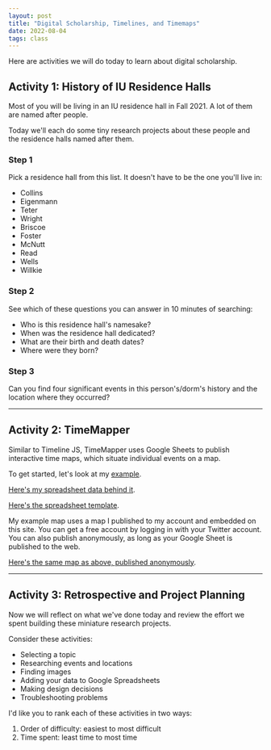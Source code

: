 ```yaml
---
layout: post
title: "Digital Scholarship, Timelines, and Timemaps"
date: 2022-08-04
tags: class
---
```

<div class="blurb">
	<p>Here are activities we will do today to learn about digital scholarship.</p>
  <h2>Activity 1: History of IU Residence Halls</h2>
  <p>Most of you will be living in an IU residence hall in Fall 2021. A lot of them are named after people.</p>
  <p>Today we'll each do some tiny research projects about these people and the residence halls named after them.</p>
  <h3>Step 1</h3>
  <p>Pick a residence hall from this list. It doesn't have to be the one you'll live in:</p>
  <ul>
    <li>Collins</li>
    <li>Eigenmann</li>
    <li>Teter</li>
    <li>Wright</li>
    <li>Briscoe</li>
    <li>Foster</li>
    <li>McNutt</li>
    <li>Read</li>
    <li>Wells</li>
    <li>Willkie</li>
  </ul>
  <h3>Step 2</h3>
	<p>See which of these questions you can answer in 10 minutes of searching:</p>
  <ul>
    <li>Who is this residence hall's namesake?</li>
    <li>When was the residence hall dedicated?</li>
    <li>What are their birth and death dates?</li>
    <li>Where were they born?</li>
  </ul>
<h3>Step 3</h3>
<p>Can you find four significant events in this person's/dorm's history and the location where they occurred?</p>
<hr/>
<h2>Activity 2: TimeMapper</h2>
<p>Similar to Timeline JS, TimeMapper uses Google Sheets to publish interactive time maps, which situate individual events on a map.</p>
	<p>To get started, let's look at my <a href="https://nhomenda.github.io/blog/2018/08/06/timemapper">example</a>.</p>
	<p><a href="https://docs.google.com/spreadsheets/d/1ngHCjZJAp_yNeeIEpE3Y4L6xAwDORDy9EQNeCj7JXWc/edit#gid=0">Here's my spreadsheet data behind it</a>.</p>
	<p><a href="https://docs.google.com/spreadsheets/d/1LlYBnfhvD3ZUXMGZ8e52UwYp-xn_NeWmaGBx7VBz5V8/edit#gid=0">Here's the spreadsheet template</a>.</p>
	<p>My example map uses a map I published to my account and embedded on this site. You can get a free account by logging in with your Twitter account. You can also publish anonymously, as long as your Google Sheet is published to the web.</p>
		<p><a href="http://timemapper.okfnlabs.org/anon/v4dxy1-herman-b-wells-history">Here's the same map as above, published anonymously</a>.</p>
	<hr/>
<h2>Activity 3: Retrospective and Project Planning</h2>
<p>Now we will reflect on what we've done today and review the effort we spent building these miniature research projects.</p>
	<p>Consider these activities:</p>
	<ul>
		<li>Selecting a topic</li>
		<li>Researching events and locations</li>
		<li>Finding images</li>
		<li>Adding your data to Google Spreadsheets</li>
		<li>Making design decisions</li>
		<li>Troubleshooting problems</li>
	</ul>
	<p>I'd like you to rank each of these activities in two ways:</p>
	<ol>
		<li>Order of difficulty: easiest to most difficult</li>
		<li>Time spent: least time to most time</li>
	</ol>
</div><!-- /.blurb -->
